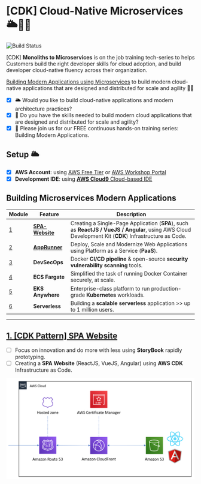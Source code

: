 # [CDK] Cloud-Native Microservices 🌥🎯🚀

![Build Status](https://github.com/DevAx101/cdk/workflows/cdk-workflow/badge.svg)

[CDK] **Monoliths to Microservices** is on the job training tech-series to helps Customers build the right developer skills for cloud adoption, and build developer cloud-native fluency across their organization.

[Building Modern Applications using Microservices](https://cdk.job4u.io) to build modern cloud-native applications that are designed and distributed for scale and agility 🎯🚀

* [x] 🌥 Would you like to build cloud-native applications and modern architecture practices? 
* [x] 🎯 Do you have the skills needed to build modern cloud applications that are designed and distributed for scale and agility? 
* [x] 🚀 Please join us for our FREE continuous hands-on training series: Building Modern Applications. 

## Setup 🌥

* [x] **AWS Account**: using [AWS Free Tier](https://aws.amazon.com/free) or [AWS Workshop Portal](https://cdk.job4u.io/en/setup/aws-account.html)
* [x] **Development IDE**: using [**AWS Cloud9** Cloud-based IDE](https://cdk.job4u.io/en/setup/cloud9-ide.html)

## Building Microservices Modern Applications

Module | Feature | Description
------------ | ------------- | -------------
[1](./s3-website/README.md) | **[SPA-Website]()** | Creating a Single-Page Application (**SPA**), such as **ReactJS / VueJS / Angular**, using AWS Cloud Development Kit (**CDK**) Infrastructure as Code.
[2](./apprunner/README.md) | **[AppRunner]()** | Deploy, Scale and Modernize Web Applications using Platform as a Service (**PaaS**).
[3](./devsecops/README.md) | **DevSecOps** | Docker **CI/CD pipeline** & open-source **security vulnerability scanning** tools.
[4](./ecs-fargate/README.md) | **ECS Fargate** | Simplified the task of running Docker Container securely, at scale.
[5](./eks/README.md) | **EKS Anywhere** | Enterprise-class platform to run production-grade **Kubernetes** workloads.
[6](./serverless/README.md) | **Serverless** | Building a **scalable serverless** application >> up to 1 million users.

---

## [1. [CDK Pattern] SPA Website](/spa-website/index.md)

* [ ] Focus on innovation and do more with less using **StoryBook** rapidly prototyping.  
* [ ] Creating a **SPA Website** (ReactJS, VueJS, Angular) using **AWS CDK** Infrastructure as Code.

![SPA Website](/README/images/spa-website-architecture.png)
